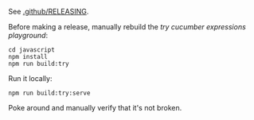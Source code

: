 See [.github/RELEASING](https://github.com/cucumber/.github/blob/main/RELEASING.md).

Before making a release, manually rebuild the *try cucumber expressions playground*:

    cd javascript
    npm install
    npm run build:try

Run it locally:

    npm run build:try:serve

Poke around and manually verify that it's not broken.
